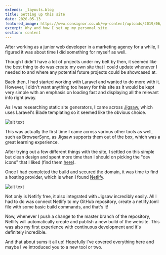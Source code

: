 ```yaml
---
extends: _layouts.blog
title: Setting up this site
date: 2020-05-13
featured_image: https://www.consignor.co.uk/wp-content/uploads/2019/06/Senior-Front-End-Developer-1080x675.jpg
excerpt: Why and how I set up my personal site.
section: content
---
```


After working as a junior web developer in a marketing agency for a while, I figured it was about time I did something for myself as well.

Though I didn't have a lot of projects under my belt by then, it seemed like the best thing to do was create my own site that I could update whenever I needed to and where any potential future projects could be showcased at.

Back then, I had started working with Laravel and wanted to do more with it. However, I didn't want anything too heavy for this site as it would be kept very simple with an emphasis on loading fast and displaying all the relevant info right away.

As I was researching static site generators, I came across <a href="https://jigsaw.tighten.co" target="_blank">Jigsaw</a>, which uses Laravel's Blade templating so it seemed like the obvious choice.

![alt text](https://raw.githubusercontent.com/tightenco/jigsaw/master/jigsaw-banner.png "Jigsaw Logo")

This was actually the first time I came across various other tools as well, such as BrowserSync, as Jigsaw supports them out of the box, which was a great learning experience.

After trying out a few different things with the site, I settled on this simple but clean design and spent more time than I should on picking the "dev icons" that I liked (find them <a href="https://konpa.github.io/devicon/" target="_blank">here</a>).

Once I had completed the build and secured the domain, it was time to find a hosting provider, which is when I found <a href="https://netlify.com" target="_blank">Netlify</a>.

![alt text](https://doconfig.netlify.app/images/logos/netlify.jpg "Netlify Logo")

Not only is Netlify free, it also integrated with Jigsaw incredibly easily. All I had to do was connect Netlify to my GitHub repository, create a netlify.toml file with some basic build commands, and that's it!

Now, whenever I push a change to the master branch of the repository, Netlify will automatically create and publish a new build of the website. This was also my first experience with continuous development and it's definitely incredible.

And that about sums it all up! Hopefully I've covered everything here and maybe I've introduced you to a new tool or two.
